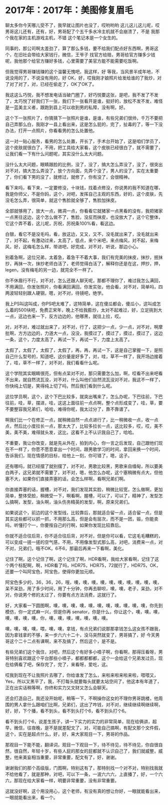 # 2017年：2017年：美图修复眉毛

聊太多你今天哪儿受不了，我早就让图片也没了，哎哟哟哟 这儿这儿这儿呢，哎 男哥这儿还有，还有，好，男哥配了个五千多水冷主机就不会崩溃了，不是 我那个我在家的主机游戏主机，不错 这个笔记本是一个女生的。

同事的，那公司啊太差劲了，算了那么多钱，要不给我们配点好东西啊，男哥这个，在旧社会带给大家钱行，微信，王爷子 找官方给赔，男哥给官方赚多少钱呢，我他那个给官方赚好多钱，心里需要了美官方能不能需要吃饭啊。

但我觉得男哥赚钱赚的这个温馨无愧吧，我这样，好 等我，当风景半成年地，不说没用的了，不说没有用的，好 OK，好，哎我刚才娘照片给发给谁的了我炒，对了对了对了，对，已经在偷走了，OK了OK了。

我这这么巧悦，我不想发电话当破门圈了，好巧悦要这张，是吧，我不发了不发了，太巧悦了好我们下一张，我们下一张看开是谁，挺好的，放松不发不发，难怪是一蓝美主义者，跟跑到县上可以收到男的私障，没有啊，好。

这个下一张照片了，你猜猜下一张照片是谁，是谁，有些兄弟们很帅，千万不要把自己弄那么白，我刚才一县上看出来，这是怎么屁的，完了，扯毒的了，等一下没办法，打开一点照片，你看看男的怎么处置他。

这一对一贴心服务，看男的怎么处置，开长了，手术台开始了，这是咱们学员了，这个皮肤就很白了，不用，把工具给大家看，这个皮肤已经很白了，就不需要了，让我们看一下有什么问题呢，其实没什么太大问题。

没什么太大问题，眼睛跟脸的比例，没了，没了，搞大怎么弄没了，没了，很突出对不对，搞大怎么弄没了，放个方向面，先弄个没了，男人的没了，实在太重要了，你们看下男的没了，就修过，就修了，你有没了，会很精神。

看下来吗，看下来，一定要修没，十块钱，找着点修没，你说男的我不知道在哪，我是你师父，不是你妈，这个，对吧，发挥自己主观的东西，好的，这个皮肤，先没毛怎么弄，很简单，就这个售脸就全够了，售脸加抹皮。

全部就够用了，放大一点，微凋一点，你看看它就猪家一点黑看的没有，我把猪家一点黑往这边，这个怎么做不了，售脸，没反而抹皮，也没放大了，这个它整体，它这个弄不着，这儿呢，厉祝，厉祝条100%看，看这边。

白银，看它不是没毛吗，看，放这边，又又，又不，没毛就出来了，没毛就出来了，对不起，有激动过来，太高了，低点，来个米吧，来点梅风，对不起，来梅风，好，这梅毛怎么样，带进吧，好完成，对不对，听说，那边小心。

别着急啊，这位兄弟，太着急，着急干不着大事，我们有完美的抹皮，抹抄，抿抹抄，再抹一次，抹抄老师白活了，老师觉得白活了，解释你还是在这，押抄，押， legen，没有梅毛的另一边，就完全不一样了。

你不休眉行不行，对不对，怎么还跟人聊天呢，那都不理你了，难过我怎么满回，不用满回，你发张照片，你看满回满回，你发实张，他会看，对不对，简单吗，四两波轻轻别跟人硬钢，嗯，对不对，待镜吧，绝学。

我上PS叫这叫成，你PS吧太难了，这特简单，这在傻瓜都会，傻瓜小，这叫成怎么着的500块吧，免费正宋年，晚上不给我膨炒，太对不起难过，好，立足挑到大一点，这边也来一下，反方边边的，他哪黑，就往上拉，哎。

对，对不对，难过就出来了，对不对，行了，这把少一点，少一点，对不对，啊摩批啊，方方边边的，力道大一点，没没，我摸过了，摸过了，摸过，摸过了，这边一条，这个，力度太高了，再试一下，再试一下，力度上太高了。

太假了，太假了，太假了，太假了，再，再，再试一下，这是自己掌握一下，是照自己什么型号的，知道吧，这价量是好多了，对，哇，草不一样了，我开场边接着了，哇，草不一样了，对不对，我们看看什么呢。

这个学院其实眼睛很亮，但有点呆对不对，那只需要怎么加，啊，哎看不出来吧看不出来，就自然流瓦没，对不对，什么叫他们自然流瓦没对不对，我这不一样了，你快纯上切是，笑得纯上切了吗，然后我们看到什么呢。

这位学员啊，这个，这个下巴比较多，就突出嘴来了，怎么办呢，下巴往前，下巴往前，哇，草，摆进，哇，这这上面往前一点点啊，整个点形成变了，哇，草，要不要整容我兄弟们，哈哈，难得你呢，我太过分了，靠不靠谱了。

啊我们比一个在修正一点，就稍微自然一点点进行了，比一稍微收一点，收一点点，然后比小度拉长一点，那太大了，比较多拉长一点，这比较多，哎，哎，美不美，美不美，难得就头发，这比，这看不上不认识我自己了，哈哈。

不重要，我让你改变，就是先从外在，拍到内心，你一言之后发现，自己跟他们现在不一样了，你愿不愿意拿出一个时间，跟男歌学习的时间，拿回来换一个时间，告诉我们，现在情感的目标，给他上一刻，你可错了，嗯，这子。

还有哪吗，就已经摆了就别摆了，对不对，男歌比较黑，男歌来自缅甸，所以要美白两子，这兄弟就不需要了，对不对，嗯，他怎么办呢，这个塞稍微有点大，但他塞不大，如果你们直接弄塞的话，会怎么样啊，看啊兄弟们啊。

你直接弄塞的话，握槽，对不对，我们发现其实脸，稍微比较宽，怎么做啊，更加简单，整体受脸，稍微受一下，啊看啊，握槽，可以了，可以了，精神了，发型怎么搞啊，发型，油头啊，油头伤务精英的发型，啊，原来兄弟们。

如果说这个，前边的这个发型线，比较靠后，那就适合留一点，适合留一点，但是其实这些都可以抓一抓，不用那么高，但是会有层次，而不是一团，锻，你能卖吗，听懂打个一，你要按自己的行啊，如果你发现比较靠后。

你就不适合往后背，你不适合往后背，对不对，但是你可以看，它这毛毛糟糕的，可以变成一搓一搓的空气感，不用，不用像发型式那么高，对吧，消费来一点，对不对，兄弟们，哦不OK，6不6，那最后再来一下看啊，美化。

记住了啊，这个记住了啊，这个记住了啊，HDR看啊，我给大家看啊，记住了这个两个标配啊，啊，HDR看了吗，HDR75，HDR75，72就行了，HDR75，OK，还要一个叫阿宝色，阿宝色，使得你更加元顺。

阿宝色多少的，36，36，26，哦，噢，噢，噢，噢，噢，噢，噢，噢，噢，噢，呆不呆劲，用了多少时间，用了十分钟，你再去聊呗，噢，噢，老子，呆劲，对不对，你说男个修的太过了，你要有点方法消费，这就行了。

好，大家看一下圆图啊，噢，噢，噢，噢，噢，噢，噢，噢，噢，噢，噢，你先到模仿，你一定式麻一兴，但是你再 senator，你是什么，你让这个，噢，噢，噢，噢，噢，噢，噢，你，噢，噢，噢，噢，噢，噢，噢。

噢，噢，噢，噢，喂，噢，噢，拿钱，有点兄弟们说那那拿钱怎么这女孩不跟我，因为拿钱拿的不够，来一步六六十二十，没马突然就变了，男哥搞了，好 今天男哥这个二十二点有课啊，来不及搞了，然后这个，是不是。

有些兄弟们这个我住，对吧，然后这个有好多小噴子啊，你看啊，那得压看呀，男哥特别喜欢跟这个平台那些小噴子，都都都都都，这个一会给这个兄弟发过员，现在给俩看了吧，保存完了，完了，来看呀，爱吃，这。

哎我到现在不让我照片去哪了，你给谁发了怎么，来啦来啦来啦来啦，喂喂又，Yes，所以又黑平了，我，不打每头就要每头就要太站空间了，他这本有年道了，正在出实话稍等啊，你终和实力又文财又怎么会聊天。

还会打造自己，我还没开始呢，稍等一下，不啊操你这女的不理你男哥跳楼，他周围的男人拿什么跟咱们比啊，兄弟们，这出了咋钱，对不对，继续继续啊继续啊，好，好，下个播，看不到头，看不到头打个6，看不到头打个6。

看不到头打个6，说差生孩子，讲一下实力的实力的非常简单，现在给俩讲，超早，微信，往夜晚，是不是就差配文了，对，可能自己搞啊，有配文那个文件假，这个，实在是超点什么，好，好，来大家观目一下，男哥的作品。

那观目一下能不能，翻译词，观目一下观目一下，待不待见，待不待见，你自很自然，很自然，年轻十岁，有些人屁的那女的屁都就不认识自己了，我们就威整，威整，他来美妄相当重要，非常重要，配文有了，好，谢谢。

谢谢我们的那个高级版，门图啊，特别这有了，那特别找一个对不对，特别找我就不给他看了，就是那种，对吧，可以下一条，一波六六六，上直播了，好，一个六六，那现在给大家看一样，明要非常重要，没有非常重要。

这就没好啊，这个用没用心，这个老师，有没有真的想让你好，一眼就能看出来，一眼就能看出来，看一个。